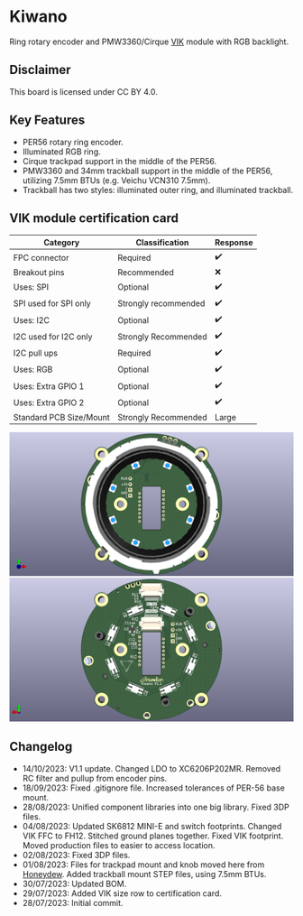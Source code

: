 # Kiwano
Ring rotary encoder and PMW3360/Cirque [VIK](https://github.com/sadekbaroudi/vik) module with RGB backlight.

## Disclaimer
This board is licensed under CC BY 4.0.

## Key Features
* PER56 rotary ring encoder.
* Illuminated RGB ring.
* Cirque trackpad support in the middle of the PER56.
* PMW3360 and 34mm trackball support in the middle of the PER56, utilizing 7.5mm BTUs (e.g. Veichu VCN310 7.5mm).
* Trackball has two styles: illuminated outer ring, and illuminated trackball.

## VIK module certification card

| Category                | Classification          | Response           |
| ----------------------- | ----------------------- | ------------------ |
| FPC connector           | Required                | :heavy_check_mark: |
| Breakout pins           | Recommended             | :x:                |
| Uses: SPI               | Optional                | :heavy_check_mark: |
| SPI used for SPI only   | Strongly recommended    | :heavy_check_mark: |
| Uses: I2C               | Optional                | :heavy_check_mark: |
| I2C used for I2C only   | Strongly Recommended    | :heavy_check_mark: |
| I2C pull ups            | Required                | :heavy_check_mark: |
| Uses: RGB               | Optional                | :heavy_check_mark: |
| Uses: Extra GPIO 1      | Optional                | :heavy_check_mark: |
| Uses: Extra GPIO 2      | Optional                | :heavy_check_mark: |
| Standard PCB Size/Mount | Strongly Recommended    | Large              |

![Render](Showcase/Render-F.png)
![Render](Showcase/Render-B.png)

## Changelog
* 14/10/2023: V1.1 update. Changed LDO to XC6206P202MR. Removed RC filter and pullup from encoder pins.
* 18/09/2023: Fixed .gitignore file. Increased tolerances of PER-56 base mount.
* 28/08/2023: Unified component libraries into one big library. Fixed 3DP files.
* 04/08/2023: Updated SK6812 MINI-E and switch footprints. Changed VIK FFC to FH12. Stitched ground planes together. Fixed VIK footprint. Moved production files to easier to access location.
* 02/08/2023: Fixed 3DP files.
* 01/08/2023: Files for trackpad mount and knob moved here from [Honeydew](https://github.com/Ariamelon/Honeydew/). Added trackball mount STEP files, using 7.5mm BTUs.
* 30/07/2023: Updated BOM.
* 29/07/2023: Added VIK size row to certification card.
* 28/07/2023: Initial commit.